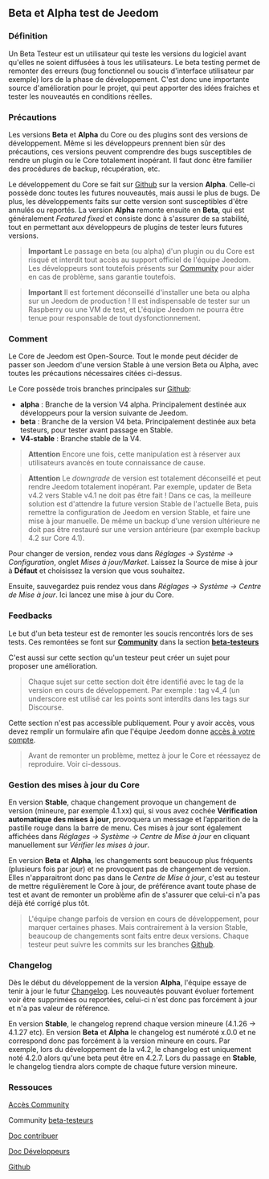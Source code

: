 
## Beta et Alpha test de Jeedom

### Définition

Un Beta Testeur est un utilisateur qui teste les versions du logiciel avant qu'elles ne soient diffusées à tous les utilisateurs. Le beta testing permet de remonter des erreurs (bug fonctionnel ou soucis d'interface utilisateur par exemple) lors de la phase de développement. C'est donc une importante source d'amélioration pour le projet, qui peut apporter des idées fraiches et tester les nouveautés en conditions réelles. 

### Précautions

Les versions **Beta** et **Alpha** du Core ou des plugins sont des versions de développement. Même si les développeurs prennent bien sûr des précautions, ces versions peuvent comprendre des bugs susceptibles de rendre un plugin ou le Core totalement inopérant. Il faut donc être familier des procédures de backup, récupération, etc.

Le développement du Core se fait sur [Github](https://github.com/jeedom/core) sur la version **Alpha**. Celle-ci possède donc toutes les futures nouveautés, mais aussi le plus de bugs. De plus, les développements faits sur cette version sont susceptibles d'être annulés ou reportés. La version **Alpha** remonte ensuite en **Beta**, qui est généralement *Featured fixed* et consiste donc à s'assurer de sa stabilité, tout en permettant aux développeurs de plugins de tester leurs futures versions.

> **Important**
> Le passage en beta (ou alpha) d'un plugin ou du Core est risqué et interdit tout accès au support officiel de l'équipe Jeedom. Les développeurs sont toutefois présents sur [Community](https://community.jeedom.com/) pour aider en cas de problème, sans garantie toutefois.

> **Important**
> Il est fortement déconseillé d'installer une beta ou alpha sur un Jeedom de production ! Il est indispensable de tester sur un Raspberry ou une VM de test, et L'équipe Jeedom ne pourra être tenue pour responsable  de tout dysfonctionnement.

### Comment

Le Core de Jeedom est Open-Source. Tout le monde peut décider de passer son Jeedom d'une version Stable à une version Beta ou Alpha, avec toutes les précautions nécessaires citées ci-dessus.

Le Core possède trois branches principales sur [Github](https://github.com/jeedom/core):

-  **alpha** : Branche de la version V4 alpha. Principalement destinée aux développeurs pour la version suivante de Jeedom.
-  **beta** : Branche de la version V4 beta. Principalement destinée aux beta testeurs, pour tester avant passage en Stable.
-  **V4-stable** : Branche stable de la V4.

> **Attention**
> Encore une fois, cette manipulation est à réserver aux utilisateurs avancés en toute connaissance de cause.

> **Attention**
> Le *downgrade* de version est totalement déconseillé et peut rendre Jeedom totalement inopérant. Par exemple, updater de Beta v4.2 vers Stable v4.1 ne doit pas être fait ! Dans ce cas, la meilleure solution est d'attendre la future version Stable de l'actuelle Beta, puis remettre la configuration de Jeedom en version Stable, et faire une mise à jour manuelle. De même un backup d'une version ultérieure ne doit pas être restauré sur une version antérieure (par exemple backup 4.2 sur Core 4.1).

Pour changer de version, rendez vous dans *Réglages → Système → Configuration*, onglet *Mises à jour/Market*. Laissez la Source de mise à jour à **Défaut** et choisissez la version que vous souhaitez.

Ensuite, sauvegardez puis rendez vous dans *Réglages → Système → Centre de Mise à jour*. Ici lancez une mise à jour du Core.

### Feedbacks

Le but d'un beta testeur est de remonter les soucis rencontrés lors de ses tests.
Ces remontées se font sur **[Community](https://community.jeedom.com/)** dans la section **[beta-testeurs](https://community.jeedom.com/c/salon-des-beta-testeurs/6)**

C'est aussi sur cette section qu'un testeur peut créer un sujet pour proposer une amélioration.

> Chaque sujet sur cette section doit être identifié avec le tag de la version en cours de développement. Par exemple : tag v4_4 (un underscore est utilisé car les points sont interdits dans les tags sur Discourse.

Cette section n'est pas accessible publiquement. Pour y avoir accès, vous devez remplir un formulaire afin que l'équipe Jeedom donne [accès à votre compte](https://blog.jeedom.com/jeedom-partenaire-beta-testeur/).

> Avant de remonter un problème, mettez à jour le Core et réessayez de reproduire. Voir ci-dessous.

### Gestion des mises à jour du Core

En version **Stable**, chaque changement provoque un changement de version (mineure, par exemple 4.1.xx) qui, si vous avez cochée **Vérification automatique des mises à jour**, provoquera un message et l’apparition de la pastille rouge dans la barre de menu. Ces mises à jour sont également affichées dans *Réglages → Système → Centre de Mise à jour* en cliquant manuellement sur *Vérifier les mises à jour*.

En version **Beta** et **Alpha**, les changements sont beaucoup plus fréquents (plusieurs fois par jour) et ne provoquent pas de changement de version. Elles n'apparaitront donc pas dans le *Centre de Mise à jour*, c'est au testeur de mettre régulièrement le Core à jour, de préférence avant toute phase de test et avant de remonter un problème afin de s'assurer que celui-ci n'a pas déjà été corrigé plus tôt.

> L'équipe change parfois de version en cours de développement, pour marquer certaines phases. Mais contrairement à la version Stable, beaucoup de changements sont faits entre deux versions. Chaque testeur peut suivre les commits sur les branches [Github](https://github.com/jeedom/core).

### Changelog

Dès le début du développement de la version **Alpha**, l'équipe essaye de tenir à jour le futur [Changelog](/fr_FR/core/4.4/changelog). Les nouveautés pouvant évoluer fortement voir être supprimées ou reportées, celui-ci n'est donc pas forcément à jour et n'a pas valeur de référence.

En version **Stable**, le changelog reprend chaque version mineure (4.1.26 -> 4.1.27 etc). En version **Beta** et **Alpha** le changelog est numéroté x.0.0 et ne correspond donc pas forcément à la version mineure en cours. Par exemple, lors du développement de la v4.2, le changelog est uniquement noté 4.2.0 alors qu'une beta peut être en 4.2.7. Lors du passage en **Stable**, le changelog tiendra alors compte de chaque future version mineure.

### Ressouces

 [Accès Community](https://blog.jeedom.com/jeedom-partenaire-beta-testeur/)
 
Community [beta-testeurs](https://community.jeedom.com/c/salon-des-beta-testeurs/6)

[Doc contribuer](/fr_FR/contribute/)

[Doc Développeurs](/fr_FR/dev/)

[Github](https://github.com/jeedom/core)
